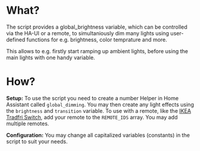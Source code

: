 # What?
The script provides a global_brightness variable, which can be controlled
via the HA-UI or a remote, to simultaniously dim many lights using user-defined
functions for e.g. brightness, color temprature and more.

This allows to e.g. firstly start ramping up ambient lights, before using
the main lights with one handy variable.
# How?
**Setup:**
To use the script you need to create a number Helper in Home Assistant called `global_dimming`.
You may then create any light effects using the `brightness` and `transition` variable.
To use with a remote, like the [IKEA Tradfri Switch](https://www.zigbee2mqtt.io/devices/E1743.html), add your
remote to the `REMOTE_IDS` array. You may add multiple remotes.

**Configuration:** 
You may change all capitalized variables (constants) in the script to suit your needs.
